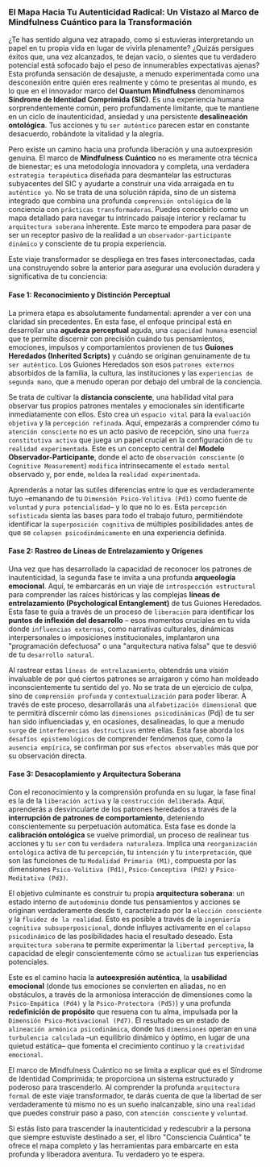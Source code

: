### El Mapa Hacia Tu Autenticidad Radical: Un Vistazo al Marco de Mindfulness Cuántico para la Transformación

¿Te has sentido alguna vez atrapado, como si estuvieras interpretando un papel en tu propia vida en lugar de vivirla plenamente? ¿Quizás persigues éxitos que, una vez alcanzados, te dejan vacío, o sientes que tu verdadero potencial está sofocado bajo el peso de innumerables expectativas ajenas? Esta profunda sensación de desajuste, a menudo experimentada como una desconexión entre quién eres realmente y cómo te presentas al mundo, es lo que en el innovador marco del **Quantum Mindfulness** denominamos **Síndrome de Identidad Comprimida (SIC)**. Es una experiencia humana sorprendentemente común, pero profundamente limitante, que te mantiene en un ciclo de inautenticidad, ansiedad y una persistente **desalineación ontológica**. Tus acciones y tu `ser auténtico` parecen estar en constante desacuerdo, robándote la vitalidad y la alegría.

Pero existe un camino hacia una profunda liberación y una autoexpresión genuina. El marco de **Mindfulness Cuántico** no es meramente otra técnica de bienestar; es una metodología innovadora y completa, una verdadera `estrategia terapéutica` diseñada para desmantelar las estructuras subyacentes del SIC y ayudarte a construir una vida arraigada en tu `auténtico yo`. No se trata de una solución rápida, sino de un sistema integrado que combina una profunda `comprensión ontológica` de la conciencia con `prácticas transformadoras`. Puedes concebirlo como un mapa detallado para navegar tu intrincado paisaje interior y reclamar tu `arquitectura soberana` inherente. Este marco te empodera para pasar de ser un receptor pasivo de la realidad a un `observador-participante dinámico` y consciente de tu propia experiencia.

Este viaje transformador se despliega en tres fases interconectadas, cada una construyendo sobre la anterior para asegurar una evolución duradera y significativa de tu conciencia:

#### Fase 1: Reconocimiento y Distinción Perceptual

La primera etapa es absolutamente fundamental: aprender a ver con una claridad sin precedentes. En esta fase, el enfoque principal está en desarrollar una **agudeza perceptual** aguda, una `capacidad humana` esencial que te permite discernir con precisión cuándo tus pensamientos, emociones, impulsos y comportamientos provienen de tus **Guiones Heredados (Inherited Scripts)** y cuándo se originan genuinamente de tu `ser auténtico`. Los Guiones Heredados son esos `patrones externos` absorbidos de la familia, la cultura, las instituciones y las `experiencias de segunda mano`, que a menudo operan por debajo del umbral de la conciencia.

Se trata de cultivar la **distancia consciente**, una habilidad vital para observar tus propios patrones mentales y emocionales sin identificarte inmediatamente con ellos. Esto crea un `espacio vital` para la `evaluación objetiva` y la `percepción refinada`. Aquí, empezarás a comprender cómo tu `atención consciente` no es un acto pasivo de recepción, sino una `fuerza constitutiva activa` que juega un papel crucial en la configuración de `tu realidad experimentada`. Este es un concepto central del **Modelo Observador-Participante**, donde el acto de `observación consciente` (o `Cognitive Measurement`) `modifica` intrínsecamente el `estado mental` observado y, por ende, `moldea` la `realidad experimentada`.

Aprenderás a notar las sutiles diferencias entre lo que es verdaderamente tuyo –emanando de tu `Dimensión Psico-Volitiva (Pd1)` como fuente de `voluntad` y `pura potencialidad`– y lo que no lo es. Esta `percepción sofisticada` sienta las bases para todo el trabajo futuro, permitiéndote identificar la `superposición cognitiva` de múltiples posibilidades antes de que se `colapsen psicodinámicamente` en una experiencia definida.

#### Fase 2: Rastreo de Líneas de Entrelazamiento y Orígenes

Una vez que has desarrollado la capacidad de reconocer los patrones de inautenticidad, la segunda fase te invita a una profunda **arqueología emocional**. Aquí, te embarcarás en un viaje de `introspección estructural` para comprender las raíces históricas y las complejas **líneas de entrelazamiento (Psychological Entanglement)** de tus Guiones Heredados. Esta fase te guía a través de un proceso de `liberación` para identificar los **puntos de inflexión del desarrollo** – esos momentos cruciales en tu vida donde `influencias externas`, como narrativas culturales, dinámicas interpersonales o imposiciones institucionales, implantaron una "programación defectuosa" o una "arquitectura nativa falsa" que te desvió de tu `desarrollo natural`.

Al rastrear estas `líneas de entrelazamiento`, obtendrás una visión invaluable de por qué ciertos patrones se arraigaron y cómo han moldeado inconscientemente tu sentido del yo. No se trata de un ejercicio de culpa, sino de `comprensión profunda` y `contextualización` para poder liberar. A través de este proceso, desarrollarás una `alfabetización dimensional` que te permitirá discernir cómo las `dimensiones psicodinámicas` (Pdj) de tu ser han sido influenciadas y, en ocasiones, desalineadas, lo que a menudo `surge` de `interferencias destructivas` entre ellas. Esta fase aborda los `desafíos epistemológicos` de comprender fenómenos que, como la `ausencia empírica`, se confirman por sus `efectos observables` más que por su observación directa.

#### Fase 3: Desacoplamiento y Arquitectura Soberana

Con el reconocimiento y la comprensión profunda en su lugar, la fase final es la de la `liberación activa` y la `construcción deliberada`. Aquí, aprenderás a desvincularte de los patrones heredados a través de la **interrupción de patrones de comportamiento**, deteniendo conscientemente su perpetuación automática. Esta fase es donde la **calibración ontológica** se vuelve primordial, un proceso de realinear tus acciones y tu `ser` con tu `verdadera naturaleza`. Implica una `reorganización ontológica` activa de tu `percepción`, tu `intención` y tu `interpretación`, que son las funciones de tu `Modalidad Primaria (M1)`, compuesta por las dimensiones `Psico-Volitiva (Pd1)`, `Psico-Conceptiva (Pd2)` y `Psico-Meditativa (Pd3)`.

El objetivo culminante es construir tu propia **arquitectura soberana**: un estado interno de `autodominio` donde tus pensamientos y acciones se originan verdaderamente desde ti, caracterizado por la `elección consciente` y la `fluidez de la realidad`. Esto es posible a través de la `ingeniería cognitiva subsuperposicional`, donde influyes activamente en el `colapso psicodinámico` de las posibilidades hacia el resultado deseado. Esta `arquitectura soberana` te permite experimentar la `libertad perceptiva`, la capacidad de elegir conscientemente cómo se `actualizan` tus experiencias potenciales.

Este es el camino hacia la **autoexpresión auténtica**, la **usabilidad emocional** (donde tus emociones se convierten en aliadas, no en obstáculos, a través de la armoniosa interacción de dimensiones como la `Psico-Empática (Pd4)` y la `Psico-Protectora (Pd5)`) y una profunda **redefinición de propósito** que resuena con tu alma, impulsada por la `Dimensión Psico-Motivacional (Pd7)`. El resultado es un estado de `alineación armónica psicodinámica`, donde tus `dimensiones` operan en una `turbulencia calculada` –un equilibrio dinámico y óptimo, en lugar de una quietud estática– que fomenta el crecimiento continuo y la `creatividad emocional`.

El marco de Mindfulness Cuántico no se limita a explicar qué es el Síndrome de Identidad Comprimida; te proporciona un sistema estructurado y poderoso para trascenderlo. Al comprender la profunda `arquitectura formal` de este viaje transformador, te darás cuenta de que la libertad de ser verdaderamente tú mismo no es un sueño inalcanzable, sino una `realidad` que puedes construir paso a paso, con `atención consciente` y `voluntad`.

Si estás listo para trascender la inautenticidad y redescubrir a la persona que siempre estuviste destinado a ser, el libro "Consciencia Cuántica" te ofrece el mapa completo y las herramientas para embarcarte en esta profunda y liberadora aventura. Tu verdadero yo te espera.